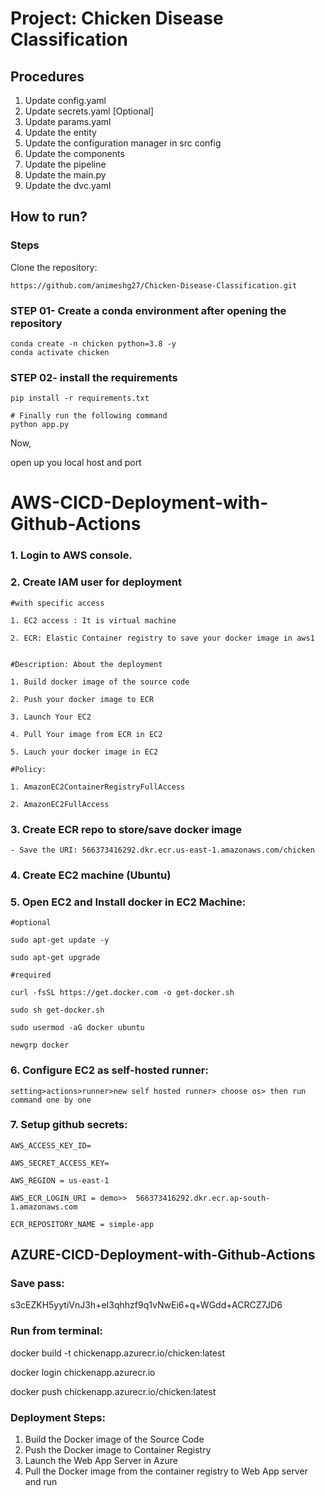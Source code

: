 # **Project: Chicken Disease Classification**

## **Procedures**

1. Update config.yaml <br/>
2. Update secrets.yaml [Optional] <br/>
3. Update params.yaml <br/>
4. Update the entity <br/>
5. Update the configuration manager in src config <br/>
6. Update the components <br/>
7. Update the pipeline <br/>
8. Update the main.py <br/>
9. Update the dvc.yaml

## **How to run?**
### **Steps**
Clone the repository: <br/>
```
https://github.com/animeshg27/Chicken-Disease-Classification.git
```

### STEP 01- Create a conda environment after opening the repository
`conda create -n chicken python=3.8 -y` <br>
`conda activate chicken`

### STEP 02- install the requirements
`pip install -r requirements.txt`


`# Finally run the following command` <br>
`python app.py`

Now, 

open up you local host and port

# AWS-CICD-Deployment-with-Github-Actions
### 1. Login to AWS console.
### 2. Create IAM user for deployment
```
#with specific access

1. EC2 access : It is virtual machine 

2. ECR: Elastic Container registry to save your docker image in aws1


#Description: About the deployment

1. Build docker image of the source code

2. Push your docker image to ECR

3. Launch Your EC2 

4. Pull Your image from ECR in EC2

5. Lauch your docker image in EC2

#Policy:

1. AmazonEC2ContainerRegistryFullAccess

2. AmazonEC2FullAccess
```

### 3. Create ECR repo to store/save docker image
```
- Save the URI: 566373416292.dkr.ecr.us-east-1.amazonaws.com/chicken
```

### 4. Create EC2 machine (Ubuntu)
### 5. Open EC2 and Install docker in EC2 Machine:
```
#optional

sudo apt-get update -y

sudo apt-get upgrade

#required

curl -fsSL https://get.docker.com -o get-docker.sh

sudo sh get-docker.sh

sudo usermod -aG docker ubuntu

newgrp docker
```
### 6. Configure EC2 as self-hosted runner:
```
setting>actions>runner>new self hosted runner> choose os> then run command one by one
```
### 7. Setup github secrets:
```
AWS_ACCESS_KEY_ID=

AWS_SECRET_ACCESS_KEY=

AWS_REGION = us-east-1

AWS_ECR_LOGIN_URI = demo>>  566373416292.dkr.ecr.ap-south-1.amazonaws.com

ECR_REPOSITORY_NAME = simple-app
```
## AZURE-CICD-Deployment-with-Github-Actions
### Save pass:
s3cEZKH5yytiVnJ3h+eI3qhhzf9q1vNwEi6+q+WGdd+ACRCZ7JD6

### Run from terminal:
docker build -t chickenapp.azurecr.io/chicken:latest<br>

docker login chickenapp.azurecr.io<br>

docker push chickenapp.azurecr.io/chicken:latest<br>
### Deployment Steps:
1. Build the Docker image of the Source Code<br>
2. Push the Docker image to Container Registry<br>
3. Launch the Web App Server in Azure<br>
4. Pull the Docker image from the container registry to Web App server and run<br>

